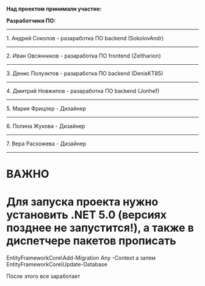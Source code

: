 **Над проектом принимали участие:**

**Разработчики ПО:**

<hr>1. Андрей Соколов - разаработка ПО backend (SokolovAndr)
<hr>2. Иван Овсянников - разаработка ПО frontend (Zeltharion)
<hr>3. Денис Полуэктов - разаработка ПО backend (DenisKT85)
<hr>4. Дмитрий Новжилов - разаработка ПО backend (Jonhef)
<hr>5. Мария Фрицлер - Дизайнер
<hr>6. Полина Жукова - Дизайнер
<hr>7. Вера Расхожева - Дизайнер
<hr>


# ВАЖНО
# Для запуска проекта нужно установить .NET 5.0 (версиях позднее не запустится!), а также в диспетчере пакетов прописать
EntityFrameworkCore\Add-Migration Any -Context
а затем 
EntityFrameworkCore\Update-Database

После этого все заработает
